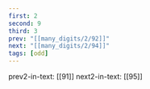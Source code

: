 ```yaml
---
first: 2
second: 9
third: 3
prev: "[[many_digits/2/92]]"
next: "[[many_digits/2/94]]"
tags: [odd]
---
```

prev2-in-text: [[91]]
next2-in-text: [[95]]
